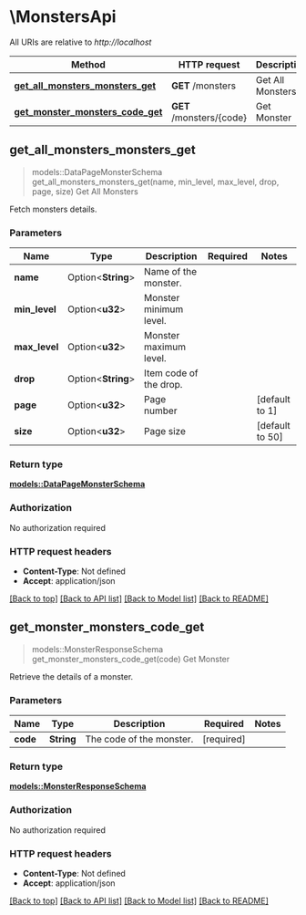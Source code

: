# \MonstersApi

All URIs are relative to *http://localhost*

Method | HTTP request | Description
------------- | ------------- | -------------
[**get_all_monsters_monsters_get**](MonstersApi.md#get_all_monsters_monsters_get) | **GET** /monsters | Get All Monsters
[**get_monster_monsters_code_get**](MonstersApi.md#get_monster_monsters_code_get) | **GET** /monsters/{code} | Get Monster



## get_all_monsters_monsters_get

> models::DataPageMonsterSchema get_all_monsters_monsters_get(name, min_level, max_level, drop, page, size)
Get All Monsters

Fetch monsters details.

### Parameters


Name | Type | Description  | Required | Notes
------------- | ------------- | ------------- | ------------- | -------------
**name** | Option<**String**> | Name of the monster. |  |
**min_level** | Option<**u32**> | Monster minimum level. |  |
**max_level** | Option<**u32**> | Monster maximum level. |  |
**drop** | Option<**String**> | Item code of the drop. |  |
**page** | Option<**u32**> | Page number |  |[default to 1]
**size** | Option<**u32**> | Page size |  |[default to 50]

### Return type

[**models::DataPageMonsterSchema**](DataPage_MonsterSchema_.md)

### Authorization

No authorization required

### HTTP request headers

- **Content-Type**: Not defined
- **Accept**: application/json

[[Back to top]](#) [[Back to API list]](../README.md#documentation-for-api-endpoints) [[Back to Model list]](../README.md#documentation-for-models) [[Back to README]](../README.md)


## get_monster_monsters_code_get

> models::MonsterResponseSchema get_monster_monsters_code_get(code)
Get Monster

Retrieve the details of a monster.

### Parameters


Name | Type | Description  | Required | Notes
------------- | ------------- | ------------- | ------------- | -------------
**code** | **String** | The code of the monster. | [required] |

### Return type

[**models::MonsterResponseSchema**](MonsterResponseSchema.md)

### Authorization

No authorization required

### HTTP request headers

- **Content-Type**: Not defined
- **Accept**: application/json

[[Back to top]](#) [[Back to API list]](../README.md#documentation-for-api-endpoints) [[Back to Model list]](../README.md#documentation-for-models) [[Back to README]](../README.md)


